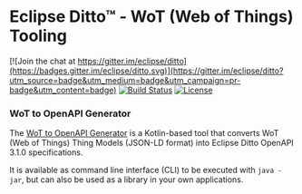 # Eclipse Ditto™ - WoT (Web of Things) Tooling

[![Join the chat at https://gitter.im/eclipse/ditto](https://badges.gitter.im/eclipse/ditto.svg)](https://gitter.im/eclipse/ditto?utm_source=badge&utm_medium=badge&utm_campaign=pr-badge&utm_content=badge)
[![Build Status](https://github.com/eclipse-ditto/ditto-wot-tooling/actions/workflows/maven.yml/badge.svg)](https://github.com/eclipse-ditto/ditto-wot-tooling/actions/workflows/maven.yml)
[![License](https://img.shields.io/badge/License-EPL%202.0-green.svg)](https://opensource.org/licenses/EPL-2.0)

### WoT to OpenAPI Generator

The [WoT to OpenAPI Generator](wot-to-openapi-generator) is a Kotlin-based tool that converts WoT (Web of Things) 
Thing Models (JSON-LD format) into Eclipse Ditto OpenAPI 3.1.0 specifications.

It is available as command line interface (CLI) to be executed with `java -jar`, but can also be used as a 
library in your own applications.
